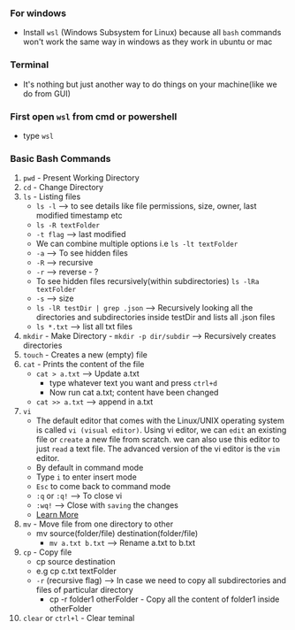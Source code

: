 ### For windows 
- Install `wsl` (Windows Subsystem for Linux) because all `bash` commands won't work the same way in windows as they work in ubuntu or mac

### Terminal 
- It's nothing but just another way to do things on your machine(like we do from GUI)

### First open `wsl` from cmd or powershell
- type `wsl`

### Basic Bash Commands
1. `pwd` - Present Working Directory
2. `cd` - Change Directory
3. `ls` - Listing files
    - `ls -l` --> to see details like file permissions, size, owner, last modified timestamp etc
    - `ls -R textFolder`
    - `-t flag` --> last modified
    - We can combine multiple options i.e `ls -lt textFolder`
    - `-a` --> To see hidden files
    - `-R` -->  recursive
    - `-r` --> reverse - ?
    - To see hidden files recursively(within subdirectories) `ls -lRa textFolder`
    - `-s` --> size
    - `ls -lR testDir | grep .json` --> Recursively looking all the directories and subdirectories inside testDir and lists all .json files
    - `ls *.txt` -->  list all txt files
4. `mkdir` - Make Directory
        - `mkdir -p dir/subdir` --> Recursively creates directories
5. `touch` - Creates a new (empty) file
6. `cat` - Prints the content of the file
    - `cat > a.txt` --> Update a.txt
        - type whatever text you want and press `ctrl+d`
        - Now run cat a.txt; content have been changed
    - `cat >> a.txt` --> append in a.txt
7. `vi`
    - The default editor that comes with the Linux/UNIX operating system is called `vi (visual editor)`. Using vi editor, we can `edit` an existing file or `create` a new file from scratch. we can also use this editor to just `read` a text file. The advanced version of the vi editor is the `vim` editor. 
    - By default in command mode
    - Type `i` to enter insert mode
    - `Esc` to come back to command mode
    - `:q` or `:q!` --> To close vi
    - `:wq!` --> Close with `saving` the changes
    - [Learn More](https://www.geeksforgeeks.org/vi-editor-unix/)
8. `mv` - Move file from one directory to other
    - mv source(folder/file) destination(folder/file)
        - `mv a.txt b.txt` --> Rename a.txt to b.txt
9. `cp` - Copy file
    - cp source destination
    - e.g cp c.txt textFolder
    - `-r` (recursive flag) --> In case we need to copy all subdirectories and files of particular directory
        - cp -r folder1 otherFolder - Copy  all the content of folder1 inside otherFolder
10. `clear` or `ctrl+l` - Clear teminal